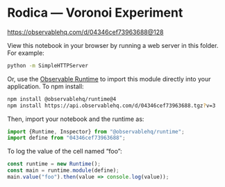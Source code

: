 # Rodica — Voronoi Experiment

https://observablehq.com/d/04346cef73963688@128

View this notebook in your browser by running a web server in this folder. For
example:

~~~sh
python -m SimpleHTTPServer
~~~

Or, use the [Observable Runtime](https://github.com/observablehq/runtime) to
import this module directly into your application. To npm install:

~~~sh
npm install @observablehq/runtime@4
npm install https://api.observablehq.com/d/04346cef73963688.tgz?v=3
~~~

Then, import your notebook and the runtime as:

~~~js
import {Runtime, Inspector} from "@observablehq/runtime";
import define from "04346cef73963688";
~~~

To log the value of the cell named “foo”:

~~~js
const runtime = new Runtime();
const main = runtime.module(define);
main.value("foo").then(value => console.log(value));
~~~
